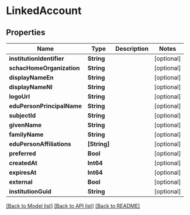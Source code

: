 # LinkedAccount

## Properties
Name | Type | Description | Notes
------------ | ------------- | ------------- | -------------
**institutionIdentifier** | **String** |  | [optional] 
**schacHomeOrganization** | **String** |  | [optional] 
**displayNameEn** | **String** |  | [optional] 
**displayNameNl** | **String** |  | [optional] 
**logoUrl** | **String** |  | [optional] 
**eduPersonPrincipalName** | **String** |  | [optional] 
**subjectId** | **String** |  | [optional] 
**givenName** | **String** |  | [optional] 
**familyName** | **String** |  | [optional] 
**eduPersonAffiliations** | **[String]** |  | [optional] 
**preferred** | **Bool** |  | [optional] 
**createdAt** | **Int64** |  | [optional] 
**expiresAt** | **Int64** |  | [optional] 
**external** | **Bool** |  | [optional] 
**institutionGuid** | **String** |  | [optional] 

[[Back to Model list]](../README.md#documentation-for-models) [[Back to API list]](../README.md#documentation-for-api-endpoints) [[Back to README]](../README.md)


